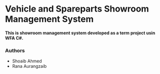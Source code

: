 # Vehicle and Spareparts Showroom Management System
#### This is showroom management system developed as a term project usin WFA C#.
### Authors
- Shoaib Ahmed
- Rana Aurangzaib
